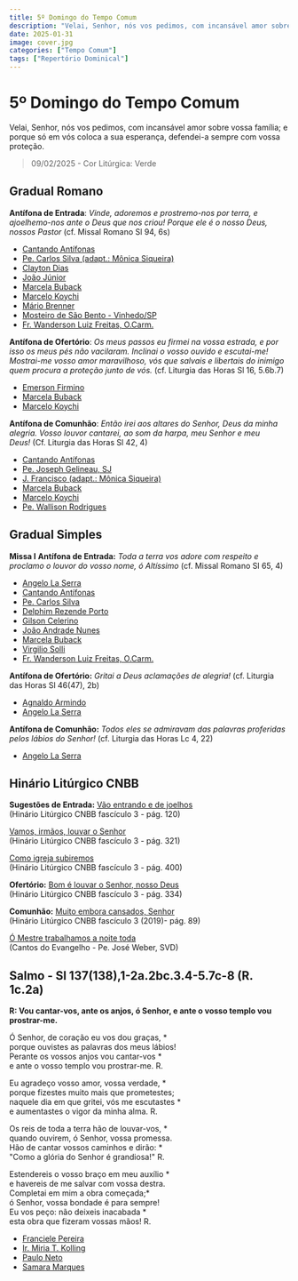 ```yaml
---
title: 5º Domingo do Tempo Comum
description: "Velai, Senhor, nós vos pedimos, com incansável amor sobre vossa família; e porque só em vós coloca a sua esperança, defendei-a sempre com vossa proteção."
date: 2025-01-31
image: cover.jpg
categories: ["Tempo Comum"]
tags: ["Repertório Dominical"]
---
```

# 5º Domingo do Tempo Comum

Velai, Senhor, nós vos pedimos, com incansável amor sobre vossa família; e porque só em vós coloca a sua esperança, defendei-a sempre com vossa proteção.

> 09/02/2025 - Cor Litúrgica: Verde

## Gradual Romano

**Antífona de Entrada**: _Vinde, adoremos e prostremo-nos por terra, e ajoelhemo-nos ante o Deus que nos criou! Porque ele é o nosso Deus, nossos Pastor_ (cf. Missal Romano Sl 94, 6s)

- [Cantando Antífonas](https://youtu.be/6hQIucRyeQE)
- [Pe. Carlos Silva (adapt.: Mônica Siqueira)](https://youtu.be/Cmse8bQ1Q90)
- [Clayton Dias](https://youtu.be/1OuBi1A419w)
- [João Júnior](https://youtu.be/WQut2mpakMM)
- [Marcela Buback](https://youtu.be/QXRpAHi5cVk)
- [Marcelo Koychi](https://youtu.be/tC3XAUDWGVs)
- [Mário Brenner](https://youtu.be/VfbwaeDkx1I?t=24)
- [Mosteiro de São Bento - Vinhedo/SP](https://youtu.be/zUeWv0kLaRE)
- [Fr. Wanderson Luiz Freitas, O.Carm.](https://youtu.be/Co5W1NuRTwI)

**Antífona de Ofertório**: _Os meus passos eu firmei na vossa estrada, e por isso os meus pés não vacilaram. Inclinai o vosso ouvido e escutai-me! Mostrai-me vosso amor maravilhoso, vós que salvais e libertais do inimigo quem procura a proteção junto de vós._ (cf. Liturgia das Horas Sl 16, 5.6b.7)

- [Emerson Firmino](https://youtu.be/b2asMNh37GM)
- [Marcela Buback](https://youtu.be/CFXhTaFXXuc)
- [Marcelo Koychi](https://youtu.be/XB8lc863RqQ?si=LOSqbArjZxheeocT)

<!--## Ano A e C-->
**Antífona de Comunhão**: _Então irei aos altares do Senhor, Deus da minha alegria. Vosso louvor cantarei, ao som da harpa, meu Senhor e meu Deus!_ (Cf. Liturgia das Horas Sl 42, 4)

- [Cantando Antífonas](https://youtu.be/x1n4LGEESxk)
- [Pe. Joseph Gelineau, SJ](https://youtu.be/AAN6C5XM_6o)
- [J. Francisco (adapt.: Mônica Siqueira)](https://youtu.be/N3oAuuXKF78)
- [Marcela Buback](https://youtu.be/iGxEeUoqUOU)
- [Marcelo Koychi](https://youtu.be/6F3su_c16pA?si=tdw5ScKeFi5SldHS)
- [Pe. Wallison Rodrigues](https://youtu.be/2IBIM0NNOO4)

<!--
## Ano B
**Antífona de Comunhão:** *Uma multidão veio a Jesus a serem curados de suas doenças e libertos dos maus espíritos, pois dele saía uma força que curava a todos.* (cf. Bíblia CNBB Lc 6, 17b.18.19b)
- [Marcela Buback](https://youtu.be/8dgT2mPiaQw?si=_JPOgMqGnpJ_sPBc)
- 
-->

## Gradual Simples

**Missa I**
**Antífona de Entrada:** _Toda a terra vos adore com respeito e proclamo o louvor do vosso nome, ó Altíssimo_ (cf. Missal Romano Sl 65, 4)

- [Angelo La Serra](https://youtu.be/Mr6WYcYTquE)
- [Cantando Antífonas](https://youtu.be/C8wcQ-1h80U)
- [Pe. Carlos Silva](https://youtu.be/SC3mmOtU_WU)
- [Delphim Rezende Porto](https://youtu.be/4Fk1SNadPKo)
- [Gilson Celerino](https://youtu.be/S4sjLQRl5ZI)
- [João Andrade Nunes](https://ocantonaliturgia.pt/obras/746/Toda-a-terra-Vos-adore-J-A-Nunes)
- [Marcela Buback](https://youtu.be/_vEwgtNtPg8)
- [Virgilio Solli](https://youtu.be/hCLY5dIOaC8)
- [Fr. Wanderson Luiz Freitas, O.Carm.](https://youtu.be/sgzYY9yk804)

**Antífona de Ofertório:** _Gritai a Deus aclamações de alegria!_ (cf. Liturgia das Horas Sl 46(47), 2b)

- [Agnaldo Armindo](https://youtu.be/lrhT3WRVp0A?si=-IiCJE79IUJsS16m)
- [Angelo La Serra](https://youtu.be/p7l-pyandfQ)

**Antífona de Comunhão:** _Todos eles se admiravam das palavras proferidas pelos lábios do Senhor!_ (cf. Liturgia das Horas Lc 4, 22)

- [Angelo La Serra](https://youtu.be/7iuD_MvBCr4)

## Hinário Litúrgico CNBB

**Sugestões de Entrada:**
[Vão entrando e de joelhos](https://youtu.be/VuvIfB4iCNU)<br />
(Hinário Litúrgico CNBB fascículo 3 - pág. 120)

[Vamos, irmãos, louvar o Senhor](https://youtu.be/e1RARXhCkBU)<br />
(Hinário Litúrgico CNBB fascículo 3 - pág. 321)

[Como igreja subiremos](https://youtu.be/ATNpE6N6W1c)<br />
(Hinário Litúrgico CNBB fascículo 3 - pág. 400)

**Ofertório:**
[Bom é louvar o Senhor, nosso Deus](https://youtu.be/MM1fGQvVnHM?si=XQdtDsgyz0hjNgm8)<br />
(Hinário Litúrgico CNBB fascículo 3 - pág. 334)

**Comunhão:**
[Muito embora cansados, Senhor](https://youtu.be/S-JNpVNI32s?si=n_vxcNWTQXjghQW)<br />
(Hinário Litúrgico CNBB fascículo 3 (2019)- pág. 89)

[Ó Mestre trabalhamos a noite toda](https://youtu.be/TZb3Sg2xl1M?si=mNOY76NsP5V9xaI)<br />
(Cantos do Evangelho - Pe. José Weber, SVD)

## Salmo - Sl 137(138),1-2a.2bc.3.4-5.7c-8 (R. 1c.2a)

**R: Vou cantar-vos, ante os anjos, ó Senhor, e ante o vosso templo vou prostrar-me.**

Ó Senhor, de coração eu vos dou graças, \* <br />
porque ouvistes as palavras dos meus lábios!<br />
Perante os vossos anjos vou cantar-vos \*<br />
e ante o vosso templo vou prostrar-me. R.<br />

Eu agradeço vosso amor, vossa verdade, \*<br />
porque fizestes muito mais que prometestes;<br />
naquele dia em que gritei, vós me escutastes \*<br />
e aumentastes o vigor da minha alma. R.<br />

Os reis de toda a terra hão de louvar-vos, \*<br />
quando ouvirem, ó Senhor, vossa promessa.<br />
Hão de cantar vossos caminhos e dirão: \*<br />
"Como a glória do Senhor é grandiosa!" R.

Estendereis o vosso braço em meu auxílio \*<br />
e havereis de me salvar com vossa destra.<br />
Completai em mim a obra começada;\*<br />
ó Senhor, vossa bondade é para sempre!<br />
Eu vos peço: não deixeis inacabada \*<br />
esta obra que fizeram vossas mãos! R. <br />

- [Franciele Pereira](https://youtu.be/yk0gYPYI6KQ?si=vilUQbH5mdSU9M1k)
- [Ir. Miria T. Kolling](https://youtu.be/SfkawttFWgw?si=6wkkZn_PtFAi9qUM)
- [Paulo Neto](https://youtu.be/dV3uE1Rqx6I?si=erZwZQXdtT4O27-R)
- [Samara Marques](https://youtu.be/kLMwZPizzYk)

<!--
## Ano A
### Salmo - Sl 111(112),4-5.6-7.8a.9 (R.4b.3b)

**R.:** **Uma luz brilha nas trevas para o justo, permanece para sempre o bem que fez.**
	**Ou: Aleluia, Aleluia, Aleluia!**

Ele é correto, generoso e compassivo,*
como luz brilha nas trevas para os justos.
Feliz o homem caridoso e prestativo,*
que resolve seus negócios com justiça. R.

Porque jamais vacilará o homem reto,*
sua lembrança permanece eternamente!
Ele não teme receber notícias más:*
confiando em Deus, seu coração está seguro. R.

Seu coração está tranquilo e nada teme*
Ele reparte com os pobres os seus bens,
permanece para sempre o bem que fez*
e crescerão a sua glória e seu poder. R.

-   [Arautos do Evangelho](https://youtu.be/mGr-u_q7M34)
-   [Pe. José Weber, SVD](https://youtu.be/6-_xiTnjH6Q)
-   [Ir. Miria T. Kolling](https://youtu.be/0_6CojfXhGY)


## Ano B
### Salmo - Sl 146(147),1-2.3-4.5-6 (R. cf. 3a)
**Responso: Louvai a Deus, porque ele é bom e conforta os corações.** 
*Ou: **Aleluia, Aleluia, Aleluia***

Louvai o Senhor Deus, porque ele é bom, †
cantai ao nosso Deus, porque é suave: \*
ele é digno de louvor, ele o merece!
O Senhor reconstruiu Jerusalém, \*
e os dispersos de Israel juntou de novo. R.

ele conforta os corações despedaçados, \*
ele enfaixa suas feridas e as cura;
fixa o número de todas as estrelas \*
e chama a cada uma por seu nome. R.

É grande e onipotente o nosso Deus, \*
seu saber não tem medida nem limites.
O Senhor Deus é o amparo dos humildes, \*
mas dobra até o chão os que são ímpios. R.
- [Ir. Miria T Kolling](https://youtu.be/yHNSAwoVrCc?si=QDnFA0bcI2kRngXI&t=250)
- [Paulo Neto](https://youtu.be/80lll9siTdU?si=hKdsU4EtIjii2R0y)
-->
